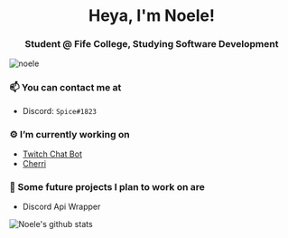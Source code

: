 <h1 align="center">Heya, I'm Noele!</h1>
<h3 align="center">Student @ Fife College, Studying Software Development</h3>
<p align="left"> <img src="https://komarev.com/ghpvc/?username=noele" alt="noele" /> </p>

### 📫 You can contact me at
  - Discord: `Spice#1823`

### ⚙️ I’m currently working on
  - [Twitch Chat Bot](https://github.com/Noele/Twitch-Chat-Bot)
  - [Cherri](https://github.com/Noele/Cherri)

### 🚀 Some future projects I plan to work on are
  - Discord Api Wrapper
  

![Noele's github stats](https://github-readme-stats.vercel.app/api?username=noele&hide=stars,issues)
